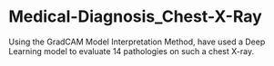 # Medical-Diagnosis_Chest-X-Ray
Using the GradCAM Model Interpretation Method, have used a Deep Learning model to evaluate 14 pathologies on such a chest X-ray.
